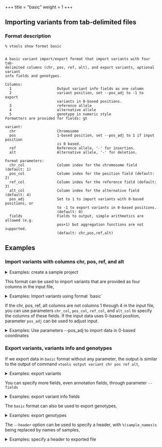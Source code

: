 +++
title = "basic"
weight = 1
+++

## Importing variants from tab-delimited files

### Format description

    % vtools show format basic
    

    A basic variant import/export format that import variants with four tab-
    delimited columns (chr, pos, ref, alt), and export variants, optional variant
    info fields and genotypes.
    
    Columns:
      1                     Output variant info fields as one column
      2                     variant position, set --pos_adj to -1 to export
                            variants in 0-based positions.
      3                     reference allele
      4                     alternative allele
      5                     genotype in numeric style
    Formatters are provided for fields: gt
    
    variant:
      chr                   Chromosome
      pos                   1-based position, set --pos_adj to 1 if input position
                            is 0 based.
      ref                   Reference allele, '-' for insertion.
      alt                   Alternative allele, '-' for deletion.
    
    Format parameters:
      chr_col               Column index for the chromosome field (default: 1)
      pos_col               Column index for the position field (default: 2)
      ref_col               Column index for the reference field (default: 3)
      alt_col               Column index for the alternative field (default: 4)
      pos_adj               Set to 1 to import variants with 0-based positions, or
                            to -1 to export variants in 0-based positions.
                            (default: 0)
      fields                Fields to output, simple arithmetics are allowed (e.g.
                            pos+1) but aggregation functions are not supported.
                            (default: chr,pos,ref,alt)
    



## Examples

### Import variants with columns chr, pos, ref, and alt

<details><summary> Examples: create a sample project</summary> Let us load a project with a few test datasets 

    % vtools init basic 
    % vtools admin --load_snapshot vt_testData
    

    Downloading snapshot vt_testData.tar.gz from online
    INFO: Snapshot vt_testData has been loaded
    

</details>

This format can be used to import variants that are provided as four columns in the input file, 

<details><summary> Examples: Import variants using format `basic`</summary> File `variants.txt` has a list of variants as follows 

    % head variants.txt 
    

    1	203148112	T	-
    1	203148168	G	A
    1	203148202	G	C
    1	203148224	G	A
    1	203148265	GG	T
    1	203148284	T	C
    1	203148294	G	T
    1	203148359	C	A
    1	203148360	G	A
    1	203148360	G	C
    

You can import variants using format `basic` as follows: 



    % vtools import variants.txt --format basic --build hg19
    

    INFO: Importing variants from variants.txt (1/1)
    variants.txt: 100% [===============================================] 20 9.9K/s in 00:00:00
    INFO: 20 new variants (17 SNVs, 1 insertions, 1 deletions, 1 complex variants) from 20 lines are imported.
    WARNING: Sample information is not recorded for a file without genotype and sample name.
    Importing genotypes: 0 0.0/s in 00:00:00                                                                                                        
    Copying genotype: 0 0.0/s in 00:00:00 
    

The variants can be displayed using command `vtools output`, 

    % vtools output variant chr pos ref alt -l 10
    

    1	203148112	T	-
    1	203148168	G	A
    1	203148202	G	C
    1	203148224	G	A
    1	203148265	GG	T
    1	203148284	T	C
    1	203148294	G	T
    1	203148359	C	A
    1	203148360	G	A
    1	203148360	G	C
    

</details>

If the chr, pos, ref, alt columns are not columns 1 through 4 in the input file, you can use parameters `chr_col`, `pos_col`, `ref_col`, and `alt_col` to specify the columns of these fields. If the input data uses 0-based position, parameter `pos_adj` can be used to adjust input. 

<details><summary> Examples: Use parameters --pos_adj to import data in 0-based coordinates</summary> If the position used in `variants.txt` is zero-based (like all data downloaded from UCSC), you can use format parameter `--pos_adj 1` to add `1` to import positions: 



    % vtools init import -f
    % vtools import variants.txt --format basic --pos_adj 1 --build hg19 
    

    vtools import variants.txt --format basic --pos_adj 1 --build hg19
    INFO: Importing variants from variants.txt (1/1)
    variants.txt: 100% [========================================] 20 758.8/s in 00:00:00
    INFO: 20 new variants (17 SNVs, 1 insertions, 1 deletions, 1 complex variants) from 20 lines are imported.
    WARNING: Sample information is not recorded for a file without genotype and sample name.
    Importing genotypes: 0 0.0/s in 00:00:00
    Copying genotype: 0 0.0/s in 00:00:00
    



    % vtools output variant chr pos ref alt -l 10
    

    1	203148113	T	-
    1	203148169	G	A
    1	203148203	G	C
    1	203148225	G	A
    1	203148266	GG	T
    1	203148285	T	C
    1	203148295	G	T
    1	203148360	C	A
    1	203148361	G	A
    1	203148361	G	C
    

</details>



### Export variants, variants info and genotypes 

If we export data in `basic` format without any parameter, the output is similar to the output of command `vtools output variant chr pos ref alt`, 

<details><summary> Examples: export variants</summary> Let us get more variants, 

    % vtools import CEU.vcf.gz --var_info DP
    

    INFO: Using primary reference genome hg18 of the project.
    Getting existing variants: 100% [=======================] 20 30.5K/s in 00:00:00
    INFO: Importing variants from CEU.vcf.gz (1/1)
    CEU.vcf.gz: 100% [=====================================] 300 16.8K/s in 00:00:00
    INFO: 288 new variants (288 SNVs) from 300 lines are imported.
    Importing genotypes: 100% [==========================] 18,000 9.0K/s in 00:00:02
    Removing duplicates: 100% [===========================] 120 445.8K/s in 00:00:00
    Copying samples: 100% [===============================] 120 558.0K/s in 00:00:00
    

Then export variants in `basic` format, 



    % vtools export variant --format basic > bb
    

    Writing: 100% [========================================] 308 32.4K/s in 00:00:00
    INFO: 308 lines are exported from variant table variant
    



    % head -5 bb
    

    1	203148112	T	-
    1	203148168	G	A
    1	203148202	G	C
    1	203148224	G	A
    1	203148265	GG	T
    

</details>

You can specify more fields, even annotation fields, through parameter `--fields` 

<details><summary> Examples: export variant info fields</summary> 



    % vtools use dbSNP-hg18_130
    % vtools export variant --fields DP dbSNP.name --format ~/vtools/format/basic > bb
    

    Writing: 100% [========================================] 308 29.3K/s in 00:00:00
    INFO: 308 lines are exported from variant table variant
    

You can see the output has six columns, with depth (field `DP`) and rsname (field `dbSNP.name`) as the last two columns. Note that missing entries are displayed as empty string. 



    % head -30 bb
    

    1	203148112	T	-
    1	203148168	G	A
    1	203148202	G	C
    1	203148224	G	A
    1	203148265	GG	T
    1	203148284	T	C
    1	203148294	G	T
    1	203148359	C	A
    1	203148360	G	A
    1	203148360	G	C
    1	203148510	G	T
    1	203148513	A	T
    1	203148633	A	G
    1	203148677	T	C
    1	203148727	C	T
    1	203148868	T	C
    1	203148989	-	C
    10	58118181	A	C
    10	58118185	C	T
    10	58120990	C	T
    1	533	G	C	423
    1	41342	T	A	188
    1	41791	G	A	192
    1	44449	T	C	166
    1	44539	C	T	131	rs2462492
    1	44571	G	C	135
    1	45162	C	T	166	rs10399749
    1	52066	T	C	159	rs28402963
    1	53534	G	A	243
    1	75891	T	C	182
    

</details>

The `basic` format can also be used to export genotypes, 

<details><summary> Examples: export genotypes </summary> This example select 8 samples using condition ` 'sample_name like "NA128%"'`, 



    % vtools select variant --samples 1 -t inSamples
    % vtools export inSamples --samples 'sample_name like "NA128%"'  --format ~/vtools/format/basic > bb
    

    INFO: Genotypes of 8 samples are exported.
    Writing: 100% [========================================] 288 10.6K/s in 00:00:00
    INFO: 288 lines are exported from variant table inSamples
    



    % head -5 bb
    

    1	533	G	C		0	0	0	1	0		1	1
    1	41342	T	A		0	0	1	1	0		0	0
    1	41791	G	A		0	0	0	0	0		0	0
    1	44449	T	C		1	0	0	0	0		0	0
    1	44539	C	T		1	0	0	0	0		0	0
    

</details>

The `--header` option can be used to specify a header, with `%(sample_names)s` being replaced by names of samples, 

<details><summary> Examples: specify a header to exported file</summary> 

    % vtools export inSamples --samples 'sample_name like "NA128%"'  --format ~/vtools/format/basic --header chr pos ref alt "%(sample_names)s" > bb
    

    INFO: Genotypes of 8 samples are exported.
    Writing: 100% [========================================] 288 12.9K/s in 00:00:00
    INFO: 288 lines are exported from variant table inSamples
    



    % head -5 bb
    

    chr	pos	ref	alt	NA12812	NA12813	NA12814	NA12815	NA12828	NA12872	NA12873	NA12874
    1	533	G	C		0	0	0	1	0		1	1
    1	41342	T	A		0	0	1	1	0		0	0
    1	41791	G	A		0	0	0	0	0		0	0
    1	44449	T	C		1	0	0	0	0		0	0
    

</details>
